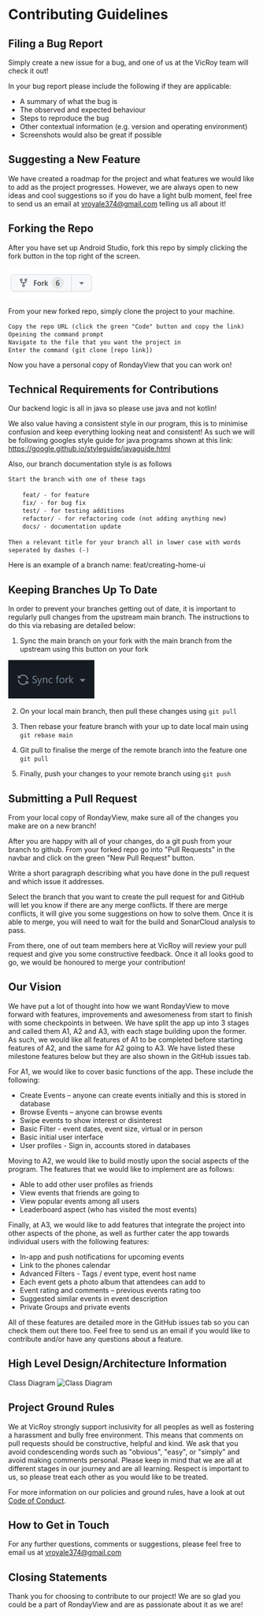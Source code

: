 # Contributing Guidelines

## Filing a Bug Report

Simply create a new issue for a bug, and one of us at the VicRoy team will check it out!

In your bug report please include the following if they are applicable:
* A summary of what the bug is
* The observed and expected behaviour
* Steps to reproduce the bug
* Other contextual information (e.g. version and operating environment)
* Screenshots would also be great if possible

## Suggesting a New Feature

We have created a roadmap for the project and what features we would like to add as the project progresses. However, we are always open to new ideas and cool 
suggestions so if you do have a light bulb moment, feel free to send us an email at vroyale374@gmail.com telling us all about it!

## Forking the Repo

After you have set up Android Studio, fork this repo by simply clicking the fork button in the top right of the screen.

![Fork Repo button](docImages/image.png)

From your new forked repo, simply clone the project to your machine.

    Copy the repo URL (click the green "Code" button and copy the link)
    Opeining the command prompt
    Navigate to the file that you want the project in
    Enter the command (git clone [repo link])

Now you have a personal copy of RondayView that you can work on!

## Technical Requirements for Contributions

Our backend logic is all in java so please use java and not kotlin!

We also value having a consistent style in our program, this is to minimise confusion and keep everything looking neat and consistent! As such we will be following
googles style guide for java programs shown at this link: https://google.github.io/styleguide/javaguide.html

Also, our branch documentation style is as follows

    Start the branch with one of these tags 

        feat/ - for feature
        fix/ - for bug fix
        test/ - for testing additions
        refactor/ - for refactoring code (not adding anything new)
        docs/ - documentation update

    Then a relevant title for your branch all in lower case with words seperated by dashes (-)

Here is an example of a branch name: feat/creating-home-ui

## Keeping Branches Up To Date

In order to prevent your branches getting out of date, it is important to regularly pull changes from the upstream main branch. The instructions to do this via rebasing are detailed below:

1) Sync the main branch on your fork with the main branch from the upstream using this button on your fork

![Synce Fork Button](docImages/img.png)

2) On your local main branch, then pull these changes using
`git pull`

3) Then rebase your feature branch with your up to date local main using 
`git rebase main`

4) Git pull to finalise the merge of the remote branch into the feature one
`git pull`

5) Finally, push your changes to your remote branch using
`git push`

## Submitting a Pull Request

From your local copy of RondayView, make sure all of the changes you make are on a new branch!

After you are happy with all of your changes, do a git push from your branch to github. From your forked repo go into "Pull Requests" in the navbar and click on the green "New Pull Request" button.

Write a short paragraph describing what you have done in the pull request and which issue it addresses.

Select the branch that you want to create the pull request for and GitHub will let you know if there are any merge conflicts. If there are merge conflicts, it will give you some suggestions on how to solve them. Once it is able to merge, you will need to wait for the build and SonarCloud analysis to pass.

From there, one of out team members here at VicRoy will review your pull request and give you some constructive feedback. Once it all looks good to go, we would be honoured to merge your contribution!

## Our Vision

We have put a lot of thought into how we want RondayView to move forward with features, improvements and awesomeness from start to finish with some checkpoints 
in between. We have split the app up into 3 stages and called them A1, A2 and A3, with each stage building upon the former. As such, we would like all features
of A1 to be completed before starting features of A2, and the same for A2 going to A3. We have listed these milestone features below but they are also shown in 
the GitHub issues tab. 

For A1, we would like to cover basic functions of the app. These include the following:
* Create Events – anyone can create events initially and this is stored in database
* Browse Events – anyone can browse events
* Swipe events to show interest or disinterest
* Basic Filter - event dates, event size, virtual or in person
* Basic initial user interface
* User profiles - Sign in, accounts stored in databases

Moving to A2, we would like to build mostly upon the social aspects of the program. The features that we would like to implement are as follows:
* Able to add other user profiles as friends
* View events that friends are going to
* View popular events among all users
* Leaderboard aspect (who has visited the most events)

Finally, at A3, we would like to add features that integrate the project into other aspects of the phone, as well as further cater the app towards individual users with the following features:
* In-app and push notifications for upcoming events
* Link to the phones calendar
* Advanced Filters - Tags / event type, event host name
* Each event gets a photo album that attendees can add to
* Event rating and comments – previous events rating too
* Suggested similar events in event description
* Private Groups and private events

All of these features are detailed more in the GitHub issues tab so you can check them out there too. Feel free to send us an email if you would like to contribute and/or have any questions about a feature.

## High Level Design/Architecture Information

Class Diagram
![Class Diagram](contributingIMGS/classDiagram.png)

## Project Ground Rules

We at VicRoy strongly support inclusivity for all peoples as well as fostering a harassment and bully free environment. This means that comments on pull requests should be constructive, helpful and kind. We ask that you avoid condescending words such as "obvious", "easy", or "simply" and avoid making comments personal. Please keep in mind that we are all at different stages in our journey and are all learning. Respect is important to us, so please treat each other as you would like to be treated.

For more information on our policies and ground rules, have a look at out [Code of Conduct](CODE_OF_CONDUCT).

## How to Get in Touch

For any further questions, comments or suggestions, please feel free to email us at vroyale374@gmail.com

## Closing Statements

Thank you for choosing to contribute to our project! We are so glad you could be a part of RondayView and are as passionate about it as we are!





